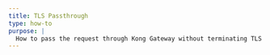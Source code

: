 ```yaml
---
title: TLS Passthrough
type: how-to
purpose: |
  How to pass the request through Kong Gateway without terminating TLS
---
```

